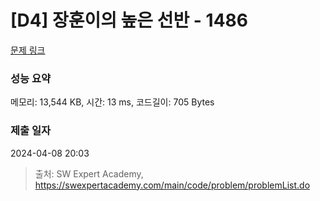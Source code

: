# [D4] 장훈이의 높은 선반 - 1486 

[문제 링크](https://swexpertacademy.com/main/code/problem/problemDetail.do?contestProbId=AV2b7Yf6ABcBBASw) 

### 성능 요약

메모리: 13,544 KB, 시간: 13 ms, 코드길이: 705 Bytes

### 제출 일자

2024-04-08 20:03



> 출처: SW Expert Academy, https://swexpertacademy.com/main/code/problem/problemList.do